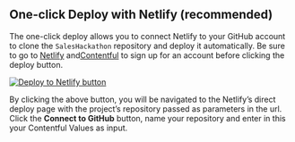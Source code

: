 ## One-click Deploy with Netlify (recommended)

The one-click deploy allows you to connect Netlify to your GitHub account to clone the `SalesHackathon` repository and deploy it automatically. Be sure to go to [Netlify](https://app.netlify.com/signup) and[Contentful](https://www.contentful.com/sign-up/) to sign up for an account before clicking the deploy button.

[![Deploy to Netlify button](https://www.netlify.com/img/deploy/button.svg)](https://app.netlify.com/start/deploy?repository=https://github.com/Netlify-Moneytronic/SalesHackathon)

By clicking the above button, you will be navigated to the Netlify’s direct deploy page with the project’s repository passed as parameters in the url. Click the **Connect to GitHub** button, name your repository and enter in this your Contentful Values as input.
